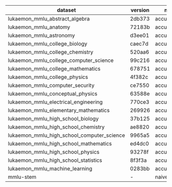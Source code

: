 | dataset | version | metric | mode | q3bp_q_hf |
|----- | ----- | ----- | ----- | -----|
| lukaemon_mmlu_abstract_algebra | 2db373 | accuracy | gen | 2.00 |
| lukaemon_mmlu_anatomy | 72183b | accuracy | gen | 2.96 |
| lukaemon_mmlu_astronomy | d3ee01 | accuracy | gen | 2.63 |
| lukaemon_mmlu_college_biology | caec7d | accuracy | gen | 4.17 |
| lukaemon_mmlu_college_chemistry | 520aa6 | accuracy | gen | 1.00 |
| lukaemon_mmlu_college_computer_science | 99c216 | accuracy | gen | 4.00 |
| lukaemon_mmlu_college_mathematics | 678751 | accuracy | gen | 3.00 |
| lukaemon_mmlu_college_physics | 4f382c | accuracy | gen | 2.94 |
| lukaemon_mmlu_computer_security | ce7550 | accuracy | gen | 5.00 |
| lukaemon_mmlu_conceptual_physics | 63588e | accuracy | gen | 1.28 |
| lukaemon_mmlu_electrical_engineering | 770ce3 | accuracy | gen | 3.45 |
| lukaemon_mmlu_elementary_mathematics | 269926 | accuracy | gen | 3.44 |
| lukaemon_mmlu_high_school_biology | 37b125 | accuracy | gen | 3.23 |
| lukaemon_mmlu_high_school_chemistry | ae8820 | accuracy | gen | 2.46 |
| lukaemon_mmlu_high_school_computer_science | 9965a5 | accuracy | gen | 3.00 |
| lukaemon_mmlu_high_school_mathematics | ed4dc0 | accuracy | gen | 1.11 |
| lukaemon_mmlu_high_school_physics | 93278f | accuracy | gen | 4.64 |
| lukaemon_mmlu_high_school_statistics | 8f3f3a | accuracy | gen | 3.70 |
| lukaemon_mmlu_machine_learning | 0283bb | accuracy | gen | 2.68 |
| mmlu-stem | - | naive_average | gen | 2.98 |
